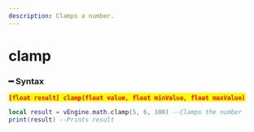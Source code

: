 ```yaml
---
description: Clamps a number.
---
```


# clamp

### ━ Syntax

<mark style="color:red;">**`[float result] clamp(float value, float minValue, float maxValue)`**</mark>

```lua
local result = vEngine.math.clamp(5, 6, 100) --Clamps the number
print(result) --Prints result
```
